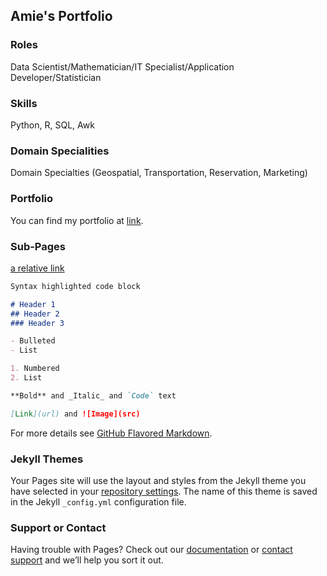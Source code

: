 ## Amie's Portfolio

### Roles
Data Scientist/Mathematician/IT Specialist/Application Developer/Statistician

### Skills
Python, R, SQL, Awk

### Domain Specialities
Domain Specialties (Geospatial, Transportation, Reservation, Marketing)

### Portfolio
You can find my portfolio at [link](https://github.com/amodavis).

### Sub-Pages
[a relative link](relative.md)


```markdown
Syntax highlighted code block

# Header 1
## Header 2
### Header 3

- Bulleted
- List

1. Numbered
2. List

**Bold** and _Italic_ and `Code` text

[Link](url) and ![Image](src)
```

For more details see [GitHub Flavored Markdown](https://guides.github.com/features/mastering-markdown/).

### Jekyll Themes

Your Pages site will use the layout and styles from the Jekyll theme you have selected in your [repository settings](https://github.com/amodavis/amodavis.github.io/settings). The name of this theme is saved in the Jekyll `_config.yml` configuration file.

### Support or Contact

Having trouble with Pages? Check out our [documentation](https://docs.github.com/categories/github-pages-basics/) or [contact support](https://support.github.com/contact) and we’ll help you sort it out.
